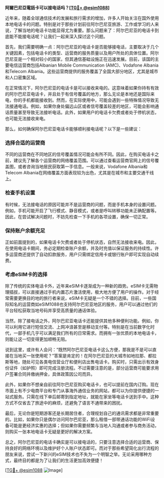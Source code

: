 **阿爾巴尼亞電話卡可以接电话吗？[[TG💪+ @esim1088](https://t.me/s/esim1088)]**

近年来，随着全球通信技术的发展和旅行需求的增加，许多人开始关注在国外使用本地电话卡的问题。特别是对于那些计划前往阿尔巴尼亚旅游、工作或学习的人来说，了解当地的电话卡功能显得尤为重要。那么问题来了：阿尔巴尼亚的电话卡到底能不能接电话呢？让我们一起来深入探讨这个问题。

首先，我们需要明确一点：阿尔巴尼亚的电话卡是否能够接电话，主要取决于几个关键因素，包括电话卡的类型、运营商的服务质量以及用户所处的具体位置。阿尔巴尼亚是一个相对较小的国家，但其通信基础设施正在迅速发展。目前，该国的主要电信运营商包括Albanian Mobile Communication (AMC)、Vodafone Albania和Telecom Albania。这些运营商提供的服务覆盖了全国大部分地区，尤其是城市和人口密集区域。

在正常情况下，阿尔巴尼亚的电话卡是可以接收来电的。这意味着如果你持有有效的阿尔巴尼亚电话卡，并且处于有信号覆盖的地方，那么无论是本地还是国际来电，你的手机都能接收到。然而，在实际使用中，可能会遇到一些特殊情况导致无法接通电话。例如，如果你身处偏远山区或者信号覆盖较差的地区，可能会影响通话质量甚至导致无法接听电话。此外，如果用户的电话卡欠费或者处于停机状态，也可能无法接收来电。

那么，如何确保阿尔巴尼亚电话卡能够顺利接电话呢？以下是一些建议：

### **选择合适的运营商**
不同的运营商在不同地区的信号覆盖情况可能会有所不同。因此，在购买电话卡之前，建议先了解各个运营商的网络覆盖范围。可以通过查看运营商官网上的信号覆盖图，或者咨询当地居民获取第一手信息。一般来说，Vodafone Albania和Telecom Albania在网络覆盖方面表现较为出色，尤其是在城市和主要交通干线上。

### **检查手机设置**
有时候，无法接电话的原因可能并不是运营商的问题，而是手机本身的设置问题。例如，手机可能开启了飞行模式、静音模式，或者是呼叫转移功能未正确配置等。因此，在尝试解决问题时，不妨先检查一下手机的各项设置，确保一切正常。

### **保持账户余额充足**
正如前面提到的，如果电话卡欠费或者处于停机状态，自然无法接收来电。因此，在使用电话卡期间，务必定期检查账户余额，并及时充值以保证服务的持续性。许多运营商还提供了自动扣款服务，用户只需绑定信用卡或银行账户即可实现自动续费。

### **考虑eSIM卡的选择**
除了传统的实体电话卡外，近年来eSIM卡逐渐成为一种新的趋势。eSIM卡无需物理插拔，可以直接通过手机内置芯片激活使用，极大地方便了用户的操作。对于经常需要更换目的地的旅行者来说，eSIM卡无疑是一个不错的选择。目前，一些国际知名的运营商如eSIM1088也支持阿尔巴尼亚地区的服务，用户可以通过他们的平台轻松获取当地号码并享受高质量的通话体验。

当然，除了接电话之外，阿尔巴尼亚电话卡还能提供其他多种便利功能。例如，你可以利用它进行短信交流、上网冲浪甚至是移动支付等。特别是在当前数字化时代，一部手机几乎可以满足我们所有的日常需求。而拥有一张优质的本地电话卡，则能让这一切变得更加顺畅无阻。

说到这里，或许有人会问：“既然阿尔巴尼亚电话卡这么方便，那我是不是可以直接在当地买一张使用呢？”答案是肯定的！在阿尔巴尼亚的大城市如地拉那、都拉斯等地，随处可见各类电信营业厅和便利店出售电话卡。购买时，只需出示有效身份证件（如护照）即可完成注册流程。不过需要注意的是，部分运营商可能要求用户签署合同并缴纳押金，具体政策因公司而异。

此外，如果你不想亲自前往阿尔巴尼亚购买电话卡，也可以提前在国内订购。现在市面上有不少电商平台和专门从事海外通信业务的网站，都可以为你提供便捷的一站式服务。只需在线下单后邮寄到指定地址，就能在家坐等电话卡送到手中。这种方式不仅省去了旅途中的麻烦，还避免了语言不通带来的困扰。

最后，无论你是短期游客还是长期居住者，合理规划自己的通讯需求都是非常重要的。比如，如果你只是偶尔访问阿尔巴尼亚，那么租借一部带通话功能的WiFi设备可能是更经济实惠的选择；但如果你需要频繁与当地人沟通或者参与商务活动，则购买一张本地电话卡无疑是更好的解决方案。

总之，阿尔巴尼亚的电话卡确实是可以接电话的，只要注意选择合适的运营商、保持良好的网络环境以及维护好个人账户状态即可。而对于那些希望简化出行流程的朋友来说，尝试一下新兴的eSIM技术也不失为一个明智之举。无论采用哪种方式，最终目的都是为了让我们的生活更加高效便捷！

[[TG💪+ @esim1088](https://t.me/s/esim1088) ![Image](https://i.postimg.cc/4NQfJmqS/Snipaste-2025-05-13-00-14-12.png)]